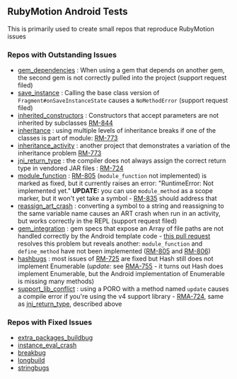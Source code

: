 ## RubyMotion Android Tests

This is primarily used to create small repos that reproduce RubyMotion issues

### Repos with Outstanding Issues

* [gem_dependencies](https://github.com/darinwilson/rma-testing/tree/master/gem_dependencies) : When using a gem that depends on another gem, the second gem is not correctly pulled into the project (support request filed)
* [save_instance](https://github.com/darinwilson/rma-testing/tree/master/save_instance) : Calling the base class version of `Fragment#onSaveInstanceState` causes a `NoMethodError` (support request filed)
* [inherited_constructors](https://github.com/darinwilson/rma-testing/tree/master/inherited_constructors) : Constructors that accept parameters are not inherited by subclasses [RM-844](http://hipbyte.myjetbrains.com/youtrack/issue/RM-844)
* [inheritance](https://github.com/darinwilson/rma-testing/tree/master/inheritance) : using multiple levels of inheritance breaks if one of the classes is part of module: [RM-773](http://hipbyte.myjetbrains.com/youtrack/issue/RM-773)
* [inheritance_activity](https://github.com/darinwilson/rma-testing/tree/master/inheritance_activity) : another project that demonstrates a variation of the inheritance problem [RM-773](http://hipbyte.myjetbrains.com/youtrack/issue/RM-773)
* [jni_return_type](https://github.com/darinwilson/rma-testing/tree/master/jni_return_type) : the compiler does not always assign the correct return type in vendored JAR files : [RM-724](http://hipbyte.myjetbrains.com/youtrack/issue/RM-724) 
* [module_function](https://github.com/darinwilson/rma-testing/tree/master/module_function) : [RM-805](http://hipbyte.myjetbrains.com/youtrack/issue/RM-805) (`module_function` not implemented) is marked as fixed, but it currently raises an error: "RuntimeError: Not implemented yet." **UPDATE:** you can use `module_method` as a scope marker, but it won't yet take a symbol - [RM-835](http://hipbyte.myjetbrains.com/youtrack/issue/RM-835) should address that
* [reassign_art_crash](https://github.com/darinwilson/rma-testing/tree/master/reassign_art_crash) : converting a symbol to a string and reassigning to the same variable name causes an ART crash when run in an activity, but works correctly in the REPL (support request filed)
* [gem_integration](https://github.com/darinwilson/rma-testing/tree/master/gem_integration) : gem specs that expose an Array of file paths are not handled correctly by the Android template code - [this pull request](https://github.com/HipByte/RubyMotion/pull/189) resolves this problem but reveals another: `module_function` and `define_method` have not been implemented ([RM-805](http://hipbyte.myjetbrains.com/youtrack/issue/RM-805) and [RM-806](http://hipbyte.myjetbrains.com/youtrack/issue/RM-806))
* [hashbugs](https://github.com/darinwilson/rma-testing/tree/master/hashbugs) : most issues of [RM-725](http://hipbyte.myjetbrains.com/youtrack/issue/RM-725) are fixed but Hash still does not implement Enumerable (*update:* see [RMA-755](http://hipbyte.myjetbrains.com/youtrack/issue/RM-755) - it turns out Hash does implement Enumerable, but the Android implementation of Enumerable is missing many methods)
* [support_lib_conflict](https://github.com/darinwilson/rma-testing/tree/master/support_lib_conflict) : using a PORO with a method named `update` causes a compile error if you're using the v4 support library - [RMA-724](http://hipbyte.myjetbrains.com/youtrack/issue/RM-724), same as [jni_return_type](https://github.com/darinwilson/rma-testing/tree/master/jni_return_type), described above 

### Repos with Fixed Issues 

* [extra_packages_buildbug](https://github.com/darinwilson/rma-testing/tree/master/_fixed/extra_packages_buildbug)
* [instance_eval_crash](https://github.com/darinwilson/rma-testing/tree/master/_fixed/instance_eval_crash)
* [breakbug](https://github.com/darinwilson/rma-testing/tree/master/_fixed/breakbug)
* [longbuild](https://github.com/darinwilson/rma-testing/tree/master/_fixed/longbuild)
* [stringbugs](https://github.com/darinwilson/rma-testing/tree/master/_fixed/stringbugs)
